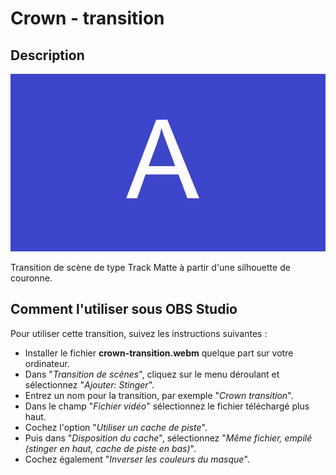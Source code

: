# Crown - transition

## Description

![Exemple](assets/img/example.gif)

Transition de scène de type Track Matte à partir d'une silhouette de couronne.

## Comment l'utiliser sous OBS Studio

Pour utiliser cette transition, suivez les instructions suivantes :

- Installer le fichier **crown-transition.webm** quelque part sur votre 
ordinateur.
- Dans "_Transition de scènes_", cliquez sur le menu déroulant et sélectionnez
  "_Ajouter: Stinger_".
- Entrez un nom pour la transition, par exemple "_Crown transition_".
- Dans le champ "_Fichier vidéo_" sélectionnez le fichier téléchargé plus haut.
- Cochez l'option "_Utiliser un cache de piste_".
- Puis dans "_Disposition du cache_", sélectionnez "_Même fichier, empilé (stinger
  en haut, cache de piste en bas)_".
- Cochez également "_Inverser les couleurs du masque_".